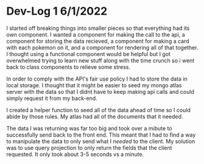 # Dev-Log 1 6/1/2022

I started off breaking things into smaller pieces so that everything had its own component. I wanted a component for making the call to the api, a component for storing the data recieved, a component for making a card with each pokemon on it, and a component for rendering all of that together. I thought using a functional component would be helpful but I got overwhelmed trying to learn new stuff along with the time crunch so i went back to class components to relieve some stress.

In order to comply with the API's fair use policy I had to store the data in local storage. I thought that it might be easier to seed my mongo atlas server with the data so that I didnt have to keep making api calls and could simply request it from my back-end.

I created a helper function to seed all of the data ahead of time so I could abide by those rules. My atlas had all of the documents that it needed.

The data I was returning was far too big and took over a mibute to successfully send back to the front end. This meant that I had to find a way to manipulate the data to only send what I *needed* to the client. My solution was to use query projection to only return the fields that the client requested. It only took about 3-5 seconds vs a minute.

